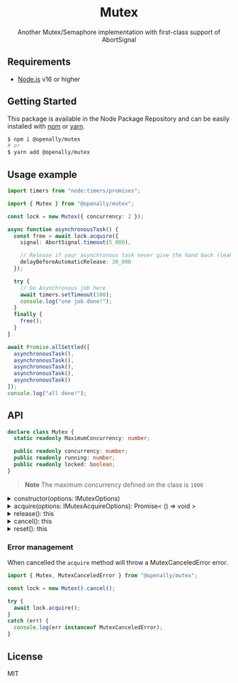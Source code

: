 <p align="center"><h1 align="center">
  Mutex
</h1>

<p align="center">
  Another Mutex/Semaphore implementation with first-class support of AbortSignal
</p>

## Requirements
- [Node.js](https://nodejs.org/en/) v16 or higher

## Getting Started

This package is available in the Node Package Repository and can be easily installed with [npm](https://docs.npmjs.com/getting-started/what-is-npm) or [yarn](https://yarnpkg.com).

```bash
$ npm i @openally/mutex
# or
$ yarn add @openally/mutex
```

## Usage example

```ts
import timers from "node:timers/promises";

import { Mutex } from "@openally/mutex";

const lock = new Mutex({ concurrency: 2 });

async function asynchronousTask() {
  const free = await lock.acquire({
    signal: AbortSignal.timeout(5_000),

    // Release if your asynchronous task never give the hand back (leak/bug for example)
    delayBeforeAutomaticRelease: 30_000
  });

  try {
    // Do Asynchronous job here
    await timers.setTimeout(100);
    console.log("one job done!");
  }
  finally {
    free();
  }
}

await Promise.allSettled([
  asynchronousTask(),
  asynchronousTask(),
  asynchronousTask(),
  asynchronousTask(),
  asynchronousTask()
]);
console.log("all done!");
```

## API

```ts
declare class Mutex {
  static readonly MaximumConcurrency: number;

  public readonly concurrency: number;
  public readonly running: number;
  public readonly locked: boolean;
}
```

> **Note** The maximum concurrency defined on the class is `1000`

<details>
<summary>constructor(options: IMutexOptions)</summary>

The `options` payload is described by the following TypeScript interface:
```ts
export interface IMutexOptions {
  /**
   * @default 5
   */
  concurrency?: number;

  /**
   * If disabled it will unref() Node.js timers (allowing to not keep event loop alive).
   *
   * @default true
   */
  keepReferencingTimers?: boolean;
}
```
</details>

<details>
<summary>acquire(options: IMutexAcquireOptions): Promise< () => void > </summary>
Acquire one lock. The `options` payload is described by the following TypeScript interface:

```ts
export interface IMutexAcquireOptions {
  /**
   * AbortSignal to be able to define a maximum time to wait before abortion of lock acquisition.
   */
  signal?: AbortSignal;

  /**
   * When acquired, define a maximum delay before automatic release.
   *
   * No automatic release by default
   */
  delayBeforeAutomaticRelease?: number;
}
```

The acquire method return a callback function that will allow the developer to manually release.

</details>

<details>
<summary>release(): this</summary>

Manually release one lock. If there is no lock it will just return.

A event is emitted when release is triggered (the event itself is a Symbol exported by the package).
```ts
import { once } from "node:events";
import { Mutex, MutexRelease } from "@openally/mutex";

const lock = new Mutex();

const free = await lock.acquire();
// free will automatically trigger .release()
setImmediate(() => free());

await once(lock, MutexRelease);
console.log("done!");
```

</details>

<details>
<summary>cancel(): this</summary>

Cancel all running locks (will provoke dispatch MutexCanceledError to all promises).
</details>

<details>
<summary>reset(): this</summary>

Reset instance state (and remove cancellation if enabled). It will trigger `cancel()` if there is still promises running.
</details>

### Error management
When cancelled the `acquire` method will throw a MutexCanceledError error.

```ts
import { Mutex, MutexCanceledError } from "@openally/mutex";

const lock = new Mutex().cancel();

try {
  await lock.acquire();
}
catch (err) {
  console.log(err instanceof MutexCanceledError);
}
```

## License
MIT
